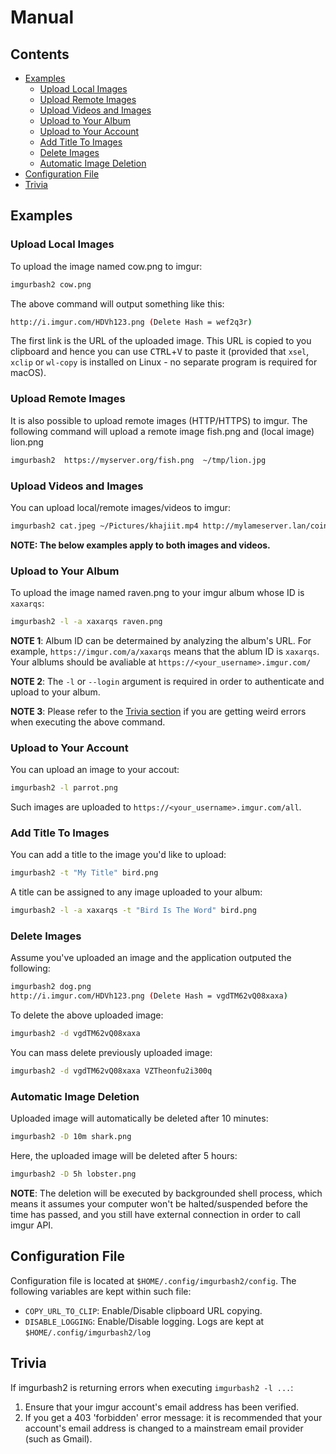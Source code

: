 # Manual

## Contents

* [Examples](#examples)
	* [Upload Local Images](#upload-local-images)
	* [Upload Remote Images](#upload-remote-images)
	* [Upload Videos and Images](#upload-videos-and-images)
	* [Upload to Your Album](#upload-to-your-album)
	* [Upload to Your Account](#upload-to-your-account)
	* [Add Title To Images](#add-title-to-images)
	* [Delete Images](#delete-images)
	* [Automatic Image Deletion](#automatic-image-deletion)
* [Configuration File](#configuration-file)
* [Trivia](#trivia)

## Examples

### Upload Local Images

To upload the image named cow.png to imgur:
```bash
imgurbash2 cow.png
```
The above command will output something like this:
```bash
http://i.imgur.com/HDVh123.png (Delete Hash = wef2q3r)

```
The first link is the URL of the uploaded image. This URL is copied to you clipboard
and hence you can use <kbd>CTRL</kbd>+<kbd>V</kbd> to paste it (provided that `xsel`, `xclip`
or `wl-copy` is installed on Linux - no separate program is required for macOS).


### Upload Remote Images

It is also possible to upload remote images (HTTP/HTTPS) to imgur.  The following command
will upload a remote image fish.png and (local image) lion.png
```bash
imgurbash2  https://myserver.org/fish.png  ~/tmp/lion.jpg
```


### Upload Videos and Images

You can upload local/remote images/videos to imgur:
```bash
imgurbash2 cat.jpeg ~/Pictures/khajiit.mp4 http://mylameserver.lan/coins.mpeg
```

**NOTE: The below examples apply to both images and videos.**


### Upload to Your Album

To upload the image named raven.png to your imgur album whose ID is `xaxarqs`:
```bash
imgurbash2 -l -a xaxarqs raven.png
```

**NOTE 1**:  Album ID can be determained by analyzing the album's URL.  For example,
`https://imgur.com/a/xaxarqs` means that the ablum ID is `xaxarqs`.  Your alblums should be
avaliable at `https://<your_username>.imgur.com/`

**NOTE 2**:  The `-l` or `--login` argument is required in order to authenticate and upload to
your album.

**NOTE 3**:  Please refer to the [Trivia section](#trivia) if you are getting weird errors when
executing the above command.


### Upload to Your Account

You can upload an image to your accout:
```bash
imgurbash2 -l parrot.png
```

Such images are uploaded to `https://<your_username>.imgur.com/all`.


### Add Title To Images

You can add a title to the image you'd like to upload:
```bash
imgurbash2 -t "My Title" bird.png
```

A title can be assigned to any image uploaded to your album:
```bash
imgurbash2 -l -a xaxarqs -t "Bird Is The Word" bird.png
```


### Delete Images

Assume you've uploaded an image and the application outputed the following:

```bash
imgurbash2 dog.png
http://i.imgur.com/HDVh123.png (Delete Hash = vgdTM62vQ08xaxa)
```

To delete the above uploaded image:
```bash
imgurbash2 -d vgdTM62vQ08xaxa
```

You can mass delete previously uploaded image:
```bash
imgurbash2 -d vgdTM62vQ08xaxa VZTheonfu2i300q
```


### Automatic Image Deletion

Uploaded image will automatically be deleted after 10 minutes:

```bash
imgurbash2 -D 10m shark.png
```

Here, the uploaded image will be deleted after 5 hours:

```bash
imgurbash2 -D 5h lobster.png
```

**NOTE**:  The deletion will be executed by backgrounded shell process,
which means it assumes your computer won't be halted/suspended
before the time has passed, and you still have external connection
in order to call imgur API.



## Configuration File

Configuration file is located at `$HOME/.config/imgurbash2/config`.  The 
following variables are kept within such file:

* `COPY_URL_TO_CLIP`:  Enable/Disable clipboard URL copying.
* `DISABLE_LOGGING`:  Enable/Disable logging.  Logs are kept at `$HOME/.config/imgurbash2/log`


## Trivia

If imgurbash2 is returning errors when executing `imgurbash2 -l ...`:

1. Ensure that your imgur account's email address has been verified.
2. If you get a 403 'forbidden' error message: it is recommended that your account's email address
   is changed to a mainstream email provider (such as Gmail).
